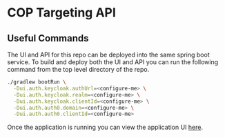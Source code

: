 # COP Targeting API

## Useful Commands

The UI and API for this repo can be deployed into the same spring boot service.
To build and deploy both the UI and API you can run the following command from the
top level directory of the repo.

```bash
./gradlew bootRun \
  -Dui.auth.keycloak.authUrl=<configure-me> \
  -Dui.auth.keycloak.realm=<configure-me> \
  -Dui.auth.keycloak.clientId=<configure-me> \
  -Dui.auth.auth0.domain=<configure-me> \
  -Dui.auth.auth0.clientId=<configure-me>
```

Once the application is running you can view the application UI [here](http://localhost:8080).